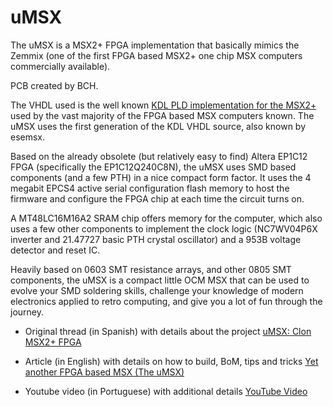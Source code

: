# uMSX
The uMSX is a MSX2+ FPGA implementation that basically mimics the Zemmix (one of the first FPGA based MSX2+ one chip MSX computers commercially available).

PCB created by BCH. 

The VHDL used is the well known [KDL PLD implementation for the MSX2+](https://github.com/gnogni/ocm-pld-dev) used by the vast majority of the FPGA based MSX computers known. The uMSX uses the first generation of the KDL VHDL source, also known by esemsx.

Based on the already obsolete (but relatively easy to find) Altera EP1C12 FPGA (specifically the EP1C12Q240C8N), the uMSX uses SMD based components (and a few PTH) in a nice compact form factor. It uses the 4 megabit EPCS4 active serial configuration flash memory to host the firmware and configure the FPGA chip at each time the circuit turns on.

A MT48LC16M16A2 SRAM chip offers memory for the computer, which also uses a few other components to implement the clock logic (NC7WV04P6X inverter and 21.47727 basic PTH crystal oscillator) and a 953B voltage detector and reset IC.

Heavily based on 0603 SMT resistance arrays, and other 0805 SMT components, the uMSX is a compact little OCM MSX that can be used to evolve your SMD soldering skills, challenge your knowledge of modern electronics applied to retro computing, and give you a lot of fun through the journey.

* Original thread (in Spanish) with details about the project [uMSX: Clon MSX2+ FPGA](https://www.va-de-retro.com/foros/viewtopic.php?f=63&t=6655)

* Article (in English) with details on how to build, BoM, tips and tricks [Yet another FPGA based MSX (The uMSX)](http://theretrohacker.com/2022/07/08/yet-another-fpga-based-msx-the-umsx/)

* Youtube video (in Portuguese) with additional details [YouTube Video](https://www.youtube.com/watch?v=aj3B5qDagoM)
